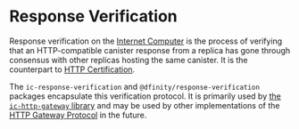 # Response Verification

Response verification on the [Internet Computer](https://dfinity.org) is the process of verifying that an HTTP-compatible canister response from a replica has gone through consensus with other replicas hosting the same canister. It is the counterpart to [HTTP Certification](#http-certification).

The `ic-response-verification` and `@dfinity/response-verification` packages encapsulate this verification protocol. It is primarily used by [the `ic-http-gateway` library](https://github.com/dfinity/http-gateway/tree/main/packages/ic-http-gateway) and may be used by other implementations of the [HTTP Gateway Protocol](https://internetcomputer.org/docs/current/references/ic-interface-spec/#http-gateway) in the future.
